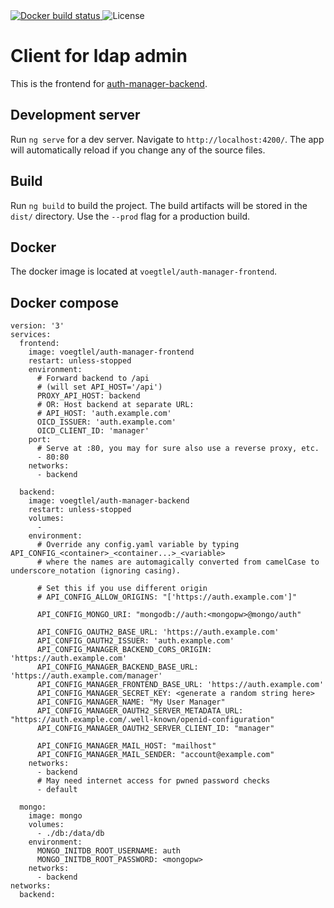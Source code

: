 <a href="https://cloud.docker.com/repository/docker/voegtlel/auth-manager-frontend/builds">
  <img src="https://img.shields.io/docker/cloud/build/voegtlel/auth-manager-frontend.svg" alt="Docker build status" />
</a>
<img src="https://img.shields.io/github/license/voegtlel/auth-manager-frontend.svg" alt="License" />

# Client for ldap admin

This is the frontend for [auth-manager-backend](https://github.com/voegtlel/auth-manager-backend).

## Development server

Run `ng serve` for a dev server. Navigate to `http://localhost:4200/`. The app will automatically reload if you change any of the source files.

## Build

Run `ng build` to build the project. The build artifacts will be stored in the `dist/` directory. Use the `--prod` flag for a production build.

## Docker

The docker image is located at `voegtlel/auth-manager-frontend`.

## Docker compose

```
version: '3'
services:
  frontend:
    image: voegtlel/auth-manager-frontend
    restart: unless-stopped
    environment:
      # Forward backend to /api
      # (will set API_HOST='/api')
      PROXY_API_HOST: backend
      # OR: Host backend at separate URL:
      # API_HOST: 'auth.example.com'
      OICD_ISSUER: 'auth.example.com'
      OICD_CLIENT_ID: 'manager'
    port:
      # Serve at :80, you may for sure also use a reverse proxy, etc.
      - 80:80
    networks:
      - backend

  backend:
    image: voegtlel/auth-manager-backend
    restart: unless-stopped
    volumes:
      -
    environment:
      # Override any config.yaml variable by typing API_CONFIG_<container>_<container...>_<variable>
      # where the names are automagically converted from camelCase to underscore_notation (ignoring casing).

      # Set this if you use different origin
      # API_CONFIG_ALLOW_ORIGINS: "['https://auth.example.com']"

      API_CONFIG_MONGO_URI: "mongodb://auth:<mongopw>@mongo/auth"

      API_CONFIG_OAUTH2_BASE_URL: 'https://auth.example.com'
      API_CONFIG_OAUTH2_ISSUER: 'auth.example.com'
      API_CONFIG_MANAGER_BACKEND_CORS_ORIGIN: 'https://auth.example.com'
      API_CONFIG_MANAGER_BACKEND_BASE_URL: 'https://auth.example.com/manager'
      API_CONFIG_MANAGER_FRONTEND_BASE_URL: 'https://auth.example.com'
      API_CONFIG_MANAGER_SECRET_KEY: <generate a random string here>
      API_CONFIG_MANAGER_NAME: "My User Manager"
      API_CONFIG_MANAGER_OAUTH2_SERVER_METADATA_URL: "https://auth.example.com/.well-known/openid-configuration"
      API_CONFIG_MANAGER_OAUTH2_SERVER_CLIENT_ID: "manager"

      API_CONFIG_MANAGER_MAIL_HOST: "mailhost"
      API_CONFIG_MANAGER_MAIL_SENDER: "account@example.com"
    networks:
      - backend
      # May need internet access for pwned password checks
      - default

  mongo:
    image: mongo
    volumes:
      - ./db:/data/db
    environment:
      MONGO_INITDB_ROOT_USERNAME: auth
      MONGO_INITDB_ROOT_PASSWORD: <mongopw>
    networks:
      - backend
networks:
  backend:
```
